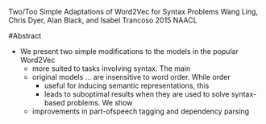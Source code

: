 Two/Too Simple Adaptations of Word2Vec for Syntax Problems
Wang Ling, Chris Dyer, Alan Black, and Isabel Trancoso
2015 NAACL

#Abstract

* We present two simple modifications to the models in the popular Word2Vec
  * more suited to tasks involving syntax. The main 
  * original models ... are insensitive to word order. While order
    * useful for inducing semantic representations, this 
    * leads to suboptimal results when they are used to solve syntax-based
      problems.  We show 
  * improvements in part-ofspeech tagging and dependency parsing
